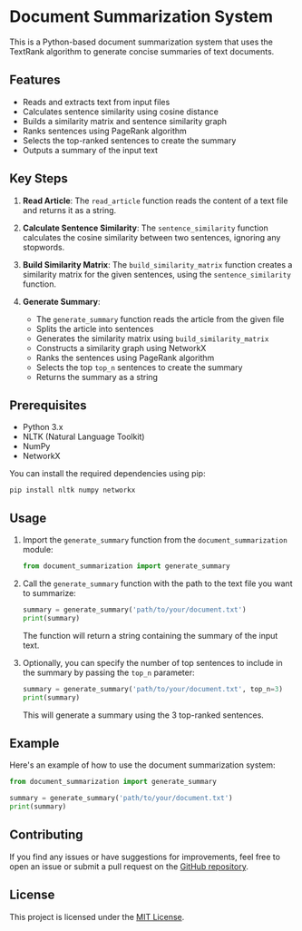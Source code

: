 # Document Summarization System

This is a Python-based document summarization system that uses the TextRank algorithm to generate concise summaries of text documents.

## Features

- Reads and extracts text from input files
- Calculates sentence similarity using cosine distance
- Builds a similarity matrix and sentence similarity graph
- Ranks sentences using PageRank algorithm
- Selects the top-ranked sentences to create the summary
- Outputs a summary of the input text

## Key Steps

1. **Read Article**: The `read_article` function reads the content of a text file and returns it as a string.

2. **Calculate Sentence Similarity**: The `sentence_similarity` function calculates the cosine similarity between two sentences, ignoring any stopwords.

3. **Build Similarity Matrix**: The `build_similarity_matrix` function creates a similarity matrix for the given sentences, using the `sentence_similarity` function.

4. **Generate Summary**:
   - The `generate_summary` function reads the article from the given file
   - Splits the article into sentences
   - Generates the similarity matrix using `build_similarity_matrix`
   - Constructs a similarity graph using NetworkX
   - Ranks the sentences using PageRank algorithm
   - Selects the top `top_n` sentences to create the summary
   - Returns the summary as a string

## Prerequisites

- Python 3.x
- NLTK (Natural Language Toolkit)
- NumPy
- NetworkX

You can install the required dependencies using pip:

```
pip install nltk numpy networkx
```

## Usage

1. Import the `generate_summary` function from the `document_summarization` module:

   ```python
   from document_summarization import generate_summary
   ```

2. Call the `generate_summary` function with the path to the text file you want to summarize:

   ```python
   summary = generate_summary('path/to/your/document.txt')
   print(summary)
   ```

   The function will return a string containing the summary of the input text.

3. Optionally, you can specify the number of top sentences to include in the summary by passing the `top_n` parameter:

   ```python
   summary = generate_summary('path/to/your/document.txt', top_n=3)
   print(summary)
   ```

   This will generate a summary using the 3 top-ranked sentences.

## Example

Here's an example of how to use the document summarization system:

```python
from document_summarization import generate_summary

summary = generate_summary('path/to/your/document.txt')
print(summary)
```

## Contributing

If you find any issues or have suggestions for improvements, feel free to open an issue or submit a pull request on the [GitHub repository](https://github.com/VixuxOG/document-summarization).

## License

This project is licensed under the [MIT License](LICENSE).
